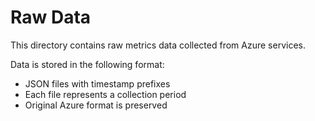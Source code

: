 # Raw Data

This directory contains raw metrics data collected from Azure services.

Data is stored in the following format:
- JSON files with timestamp prefixes
- Each file represents a collection period
- Original Azure format is preserved
